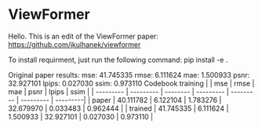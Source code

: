 # ViewFormer

Hello. 
This is an edit of the ViewFormer paper: https://github.com/jkulhanek/viewformer

To install requirment, just run the following command:
pip install -e .


Original paper results:
mse: 41.745335
    rmse: 6.111624
    mae: 1.500933
    psnr: 32.927101
    lpips: 0.027030
    ssim: 0.973110
Codebook training
|           |    mse    |   rmse   |     mae   |    psnr   |   lpips   |   ssim   |
| --------- | --------- | -------- | --------- | --------- | --------- | ---------|
| paper     | 40.111782 | 6.122104 | 1.783276  | 32.679970 | 0.033483  | 0.962444 |
| trained   | 41.745335 | 6.111624 | 1.500933  | 32.927101 | 0.027030  | 0.973110 |
